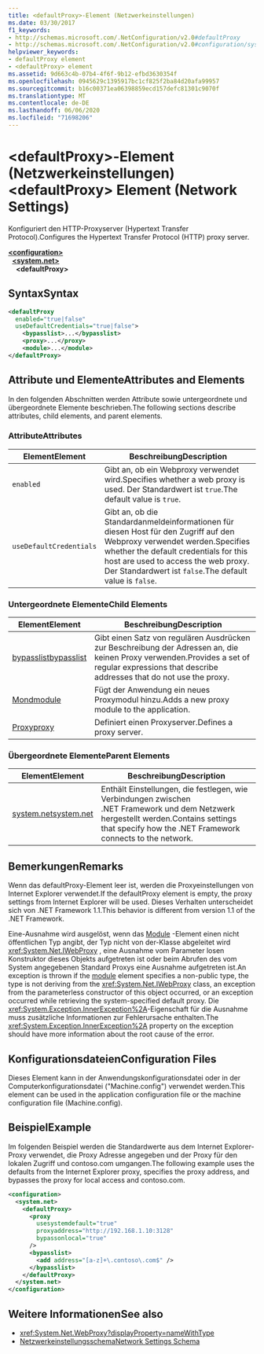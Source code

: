 ```yaml
---
title: <defaultProxy>-Element (Netzwerkeinstellungen)
ms.date: 03/30/2017
f1_keywords:
- http://schemas.microsoft.com/.NetConfiguration/v2.0#defaultProxy
- http://schemas.microsoft.com/.NetConfiguration/v2.0#configuration/system.net/defaultProxy
helpviewer_keywords:
- defaultProxy element
- <defaultProxy> element
ms.assetid: 9d663c4b-07b4-4f6f-9b12-efbd3630354f
ms.openlocfilehash: 0945629c1395917bc1cf825f2ba84d20afa99957
ms.sourcegitcommit: b16c00371ea06398859ecd157defc81301c9070f
ms.translationtype: MT
ms.contentlocale: de-DE
ms.lasthandoff: 06/06/2020
ms.locfileid: "71698206"
---
```

# <a name="defaultproxy-element-network-settings"></a><span data-ttu-id="a67be-102">\<defaultProxy>-Element (Netzwerkeinstellungen)</span><span class="sxs-lookup"><span data-stu-id="a67be-102">\<defaultProxy> Element (Network Settings)</span></span>
<span data-ttu-id="a67be-103">Konfiguriert den HTTP-Proxyserver (Hypertext Transfer Protocol).</span><span class="sxs-lookup"><span data-stu-id="a67be-103">Configures the Hypertext Transfer Protocol (HTTP) proxy server.</span></span>  
  
[**\<configuration>**](../configuration-element.md)  
&nbsp;&nbsp;[**\<system.net>**](system-net-element-network-settings.md)  
&nbsp;&nbsp;&nbsp;&nbsp;**\<defaultProxy>**  
  
## <a name="syntax"></a><span data-ttu-id="a67be-104">Syntax</span><span class="sxs-lookup"><span data-stu-id="a67be-104">Syntax</span></span>  
  
```xml  
<defaultProxy  
  enabled="true|false"  
  useDefaultCredentials="true|false">  
    <bypasslist>...</bypasslist>  
    <proxy>...</proxy>  
    <module>...</module>  
</defaultProxy>
```  
  
## <a name="attributes-and-elements"></a><span data-ttu-id="a67be-105">Attribute und Elemente</span><span class="sxs-lookup"><span data-stu-id="a67be-105">Attributes and Elements</span></span>  
 <span data-ttu-id="a67be-106">In den folgenden Abschnitten werden Attribute sowie untergeordnete und übergeordnete Elemente beschrieben.</span><span class="sxs-lookup"><span data-stu-id="a67be-106">The following sections describe attributes, child elements, and parent elements.</span></span>  
  
### <a name="attributes"></a><span data-ttu-id="a67be-107">Attribute</span><span class="sxs-lookup"><span data-stu-id="a67be-107">Attributes</span></span>  
  
|<span data-ttu-id="a67be-108">**Element**</span><span class="sxs-lookup"><span data-stu-id="a67be-108">**Element**</span></span>|<span data-ttu-id="a67be-109">**Beschreibung**</span><span class="sxs-lookup"><span data-stu-id="a67be-109">**Description**</span></span>|  
|-----------------|---------------------|  
|`enabled`|<span data-ttu-id="a67be-110">Gibt an, ob ein Webproxy verwendet wird.</span><span class="sxs-lookup"><span data-stu-id="a67be-110">Specifies whether a web proxy is used.</span></span> <span data-ttu-id="a67be-111">Der Standardwert ist `true`.</span><span class="sxs-lookup"><span data-stu-id="a67be-111">The default value is `true`.</span></span>|  
|`useDefaultCredentials`|<span data-ttu-id="a67be-112">Gibt an, ob die Standardanmeldeinformationen für diesen Host für den Zugriff auf den Webproxy verwendet werden.</span><span class="sxs-lookup"><span data-stu-id="a67be-112">Specifies whether the default credentials for this host are used to access the web proxy.</span></span> <span data-ttu-id="a67be-113">Der Standardwert ist `false`.</span><span class="sxs-lookup"><span data-stu-id="a67be-113">The default value is `false`.</span></span>|  
  
### <a name="child-elements"></a><span data-ttu-id="a67be-114">Untergeordnete Elemente</span><span class="sxs-lookup"><span data-stu-id="a67be-114">Child Elements</span></span>  
  
|<span data-ttu-id="a67be-115">**Element**</span><span class="sxs-lookup"><span data-stu-id="a67be-115">**Element**</span></span>|<span data-ttu-id="a67be-116">**Beschreibung**</span><span class="sxs-lookup"><span data-stu-id="a67be-116">**Description**</span></span>|  
|-----------------|---------------------|  
|[<span data-ttu-id="a67be-117">bypasslist</span><span class="sxs-lookup"><span data-stu-id="a67be-117">bypasslist</span></span>](bypasslist-element-network-settings.md)|<span data-ttu-id="a67be-118">Gibt einen Satz von regulären Ausdrücken zur Beschreibung der Adressen an, die keinen Proxy verwenden.</span><span class="sxs-lookup"><span data-stu-id="a67be-118">Provides a set of regular expressions that describe addresses that do not use the proxy.</span></span>|  
|[<span data-ttu-id="a67be-119">Mond</span><span class="sxs-lookup"><span data-stu-id="a67be-119">module</span></span>](module-element-network-settings.md)|<span data-ttu-id="a67be-120">Fügt der Anwendung ein neues Proxymodul hinzu.</span><span class="sxs-lookup"><span data-stu-id="a67be-120">Adds a new proxy module to the application.</span></span>|  
|[<span data-ttu-id="a67be-121">Proxy</span><span class="sxs-lookup"><span data-stu-id="a67be-121">proxy</span></span>](proxy-element-network-settings.md)|<span data-ttu-id="a67be-122">Definiert einen Proxyserver.</span><span class="sxs-lookup"><span data-stu-id="a67be-122">Defines a proxy server.</span></span>|  
  
### <a name="parent-elements"></a><span data-ttu-id="a67be-123">Übergeordnete Elemente</span><span class="sxs-lookup"><span data-stu-id="a67be-123">Parent Elements</span></span>  
  
|<span data-ttu-id="a67be-124">**Element**</span><span class="sxs-lookup"><span data-stu-id="a67be-124">**Element**</span></span>|<span data-ttu-id="a67be-125">**Beschreibung**</span><span class="sxs-lookup"><span data-stu-id="a67be-125">**Description**</span></span>|  
|-----------------|---------------------|  
|[<span data-ttu-id="a67be-126">system.net</span><span class="sxs-lookup"><span data-stu-id="a67be-126">system.net</span></span>](system-net-element-network-settings.md)|<span data-ttu-id="a67be-127">Enthält Einstellungen, die festlegen, wie Verbindungen zwischen .NET Framework und dem Netzwerk hergestellt werden.</span><span class="sxs-lookup"><span data-stu-id="a67be-127">Contains settings that specify how the .NET Framework connects to the network.</span></span>|  
  
## <a name="remarks"></a><span data-ttu-id="a67be-128">Bemerkungen</span><span class="sxs-lookup"><span data-stu-id="a67be-128">Remarks</span></span>  
 <span data-ttu-id="a67be-129">Wenn das defaultProxy-Element leer ist, werden die Proxyeinstellungen von Internet Explorer verwendet.</span><span class="sxs-lookup"><span data-stu-id="a67be-129">If the defaultProxy element is empty, the proxy settings from Internet Explorer will be used.</span></span> <span data-ttu-id="a67be-130">Dieses Verhalten unterscheidet sich von .NET Framework 1.1.</span><span class="sxs-lookup"><span data-stu-id="a67be-130">This behavior is different from version 1.1 of the .NET Framework.</span></span>  
  
 <span data-ttu-id="a67be-131">Eine-Ausnahme wird ausgelöst, wenn das [Module](module-element-network-settings.md) -Element einen nicht öffentlichen Typ angibt, der Typ nicht von der-Klasse abgeleitet wird <xref:System.Net.IWebProxy> , eine Ausnahme vom Parameter losen Konstruktor dieses Objekts aufgetreten ist oder beim Abrufen des vom System angegebenen Standard Proxys eine Ausnahme aufgetreten ist.</span><span class="sxs-lookup"><span data-stu-id="a67be-131">An exception is thrown if the [module](module-element-network-settings.md) element specifies a non-public type, the type is not deriving from the <xref:System.Net.IWebProxy> class, an exception from the parameterless constructor of this object occurred, or an exception occurred while retrieving the system-specified default proxy.</span></span> <span data-ttu-id="a67be-132">Die <xref:System.Exception.InnerException%2A>-Eigenschaft für die Ausnahme muss zusätzliche Informationen zur Fehlerursache enthalten.</span><span class="sxs-lookup"><span data-stu-id="a67be-132">The <xref:System.Exception.InnerException%2A> property on the exception should have more information about the root cause of the error.</span></span>  
  
## <a name="configuration-files"></a><span data-ttu-id="a67be-133">Konfigurationsdateien</span><span class="sxs-lookup"><span data-stu-id="a67be-133">Configuration Files</span></span>  
 <span data-ttu-id="a67be-134">Dieses Element kann in der Anwendungskonfigurationsdatei oder in der Computerkonfigurationsdatei ("Machine.config") verwendet werden.</span><span class="sxs-lookup"><span data-stu-id="a67be-134">This element can be used in the application configuration file or the machine configuration file (Machine.config).</span></span>  
  
## <a name="example"></a><span data-ttu-id="a67be-135">Beispiel</span><span class="sxs-lookup"><span data-stu-id="a67be-135">Example</span></span>  
 <span data-ttu-id="a67be-136">Im folgenden Beispiel werden die Standardwerte aus dem Internet Explorer-Proxy verwendet, die Proxy Adresse angegeben und der Proxy für den lokalen Zugriff und contoso.com umgangen.</span><span class="sxs-lookup"><span data-stu-id="a67be-136">The following example uses the defaults from the Internet Explorer proxy, specifies the proxy address, and bypasses the proxy for local access and contoso.com.</span></span>  
  
```xml  
<configuration>  
  <system.net>  
    <defaultProxy>  
      <proxy  
        usesystemdefault="true"  
        proxyaddress="http://192.168.1.10:3128"  
        bypassonlocal="true"  
      />  
      <bypasslist>  
        <add address="[a-z]+\.contoso\.com$" />  
      </bypasslist>  
    </defaultProxy>  
  </system.net>  
</configuration>  
```  
  
## <a name="see-also"></a><span data-ttu-id="a67be-137">Weitere Informationen</span><span class="sxs-lookup"><span data-stu-id="a67be-137">See also</span></span>

- <xref:System.Net.WebProxy?displayProperty=nameWithType>
- [<span data-ttu-id="a67be-138">Netzwerkeinstellungsschema</span><span class="sxs-lookup"><span data-stu-id="a67be-138">Network Settings Schema</span></span>](index.md)
